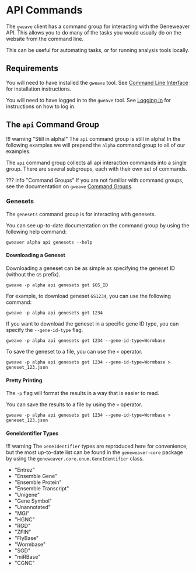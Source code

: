 # API Commands

The `gweave` client has a command group for interacting with the Geneweaver API. This
allows you to do many of the tasks you would usually do on the website from the command
line.

This can be useful for automating tasks, or for running analysis tools locally.

## Requirements
You will need to have installed the `gweave` tool. See 
[Command Line Interface](/reference/command-line/#installation) for installation instructions.

You will need to have logged in to the `gweave` tool. See
[Logging In](/reference/command-line/#logging-in) for instructions on how to log in.

## The `api` Command Group

!!! warning "Still in alpha!"
    The `api` command group is still in alpha! In the following examples we will prepend
    the `alpha` command group to all of our examples.

The `api` command group collects all api interaction commands into a single group. There
are several subgroups, each with their own set of commands.

??? info "Command Groups"
    If you are not familiar with command groups, see the documentation on `gweave`
    [Command Groups](/reference/command-line/#command-groups).

### Genesets

The `genesets` command group is for interacting with genesets.

You can see up-to-date documentation on the command group by using the following help
command:
```
gweaver alpha api genesets --help
```

#### Downloading a Geneset

Downloading a geneset can be as simple as specifying the geneset ID (without the `GS`
prefix).

```
gweave -p alpha api genesets get $GS_ID
```

For example, to download geneset `GS1234`, you can use the following command:

```
gweave -p alpha api genesets get 1234 
```

If you want to download the geneset in a specific gene ID type, you can specify the
`--gene-id-type` flag.

```
gweave -p alpha api genesets get 1234 --gene-id-type=Wormbase
```

To save the geneset to a file, you can use the `>` operator.

```
gweave -p alpha api genesets get 1234 --gene-id-type=Wormbase > geneset_123.json
```

#### Pretty Printing
The `-p` flag will format the results in a way that is easier to read.

You can save the results to a file by using the `>` operator.
```
gweave -p alpha api genesets get 1234 --gene-id-type=Wormbase > geneset_123.json
```


#### GeneIdentifier Types

!!! warning
    The `GeneIdentifier` types are reproduced here for convenience, but the most 
    up-to-date list can be found in the `geneweaver-core` package by using the
    `geneweaver.core.enum.GeneIdentifier` class.

- "Entrez"
- "Ensemble Gene"
- "Ensemble Protein"
- "Ensemble Transcript"
- "Unigene"
- "Gene Symbol"
- "Unannotated"
- "MGI"
- "HGNC"
- "RGD"
- "ZFIN"
- "FlyBase"
- "Wormbase"
- "SGD"
- "miRBase"
- "CGNC"